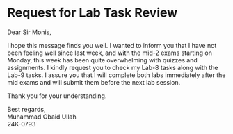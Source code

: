 # Request for Lab Task Review

Dear Sir Monis,

I hope this message finds you well. I wanted to inform you that I have not been feeling well since last week, and with the mid-2 exams starting
on Monday, this week has been quite overwhelming with quizzes and assignments. I kindly request you to check my Lab-8 tasks along with the Lab-9 tasks.
I assure you that I will complete both labs immediately after the mid exams and will submit them before the next lab session.

Thank you for your understanding.

Best regards,  
Muhammad Obaid Ullah  
24K-0793 

